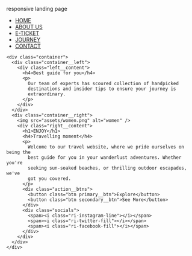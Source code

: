 responsive landing page

<!DOCTYPE html>
<html lang="en">
  <head>
    <meta charset="UTF-8" />
    <meta name="viewport" content="width=device-width, initial-scale=1.0" />
    <link
      href="https://cdn.jsdelivr.net/npm/remixicon@3.4.0/fonts/remixicon.css"
      rel="stylesheet"
    />
    <link rel="stylesheet" href="styles.css" />
    <title>Web Design Mastery | Travel Moments</title>
  </head>
  <body>
    <nav>
      <ul class="nav__links">
        <li class="link"><a href="#">HOME</a></li>
        <li class="link"><a href="#">ABOUT US</a></li>
        <li class="link"><a href="#">E-TICKET</a></li>
        <li class="link"><a href="#">JOURNEY</a></li>
        <li class="link"><a href="#">CONTACT</a></li>
      </ul>
    </nav>

    <div class="container">
      <div class="container__left">
        <div class="left__content">
          <h4>Best guide for you</h4>
          <p>
            Our team of experts has scoured collection of handpicked
            destinations and insider tips to ensure your journey is
            extraordinary.
          </p>
        </div>
      </div>
      <div class="container__right">
        <img src="assets/women.png" alt="women" />
        <div class="right__content">
          <h1>ENJOY</h1>
          <h4>Travelling moment</h4>
          <p>
            Welcome to our travel website, where we pride ourselves on being the
            best guide for you in your wanderlust adventures. Whether you're
            seeking sun-soaked beaches, or thrilling outdoor escapades, we've
            got you covered.
          </p>
          <div class="action__btns">
            <button class="btn primary__btn">Explore</button>
            <button class="btn secondary__btn">See More</button>
          </div>
          <div class="socials">
            <span><i class="ri-instagram-line"></i></span>
            <span><i class="ri-twitter-fill"></i></span>
            <span><i class="ri-facebook-fill"></i></span>
          </div>
        </div>
      </div>
    </div>
  </body>
</html>
